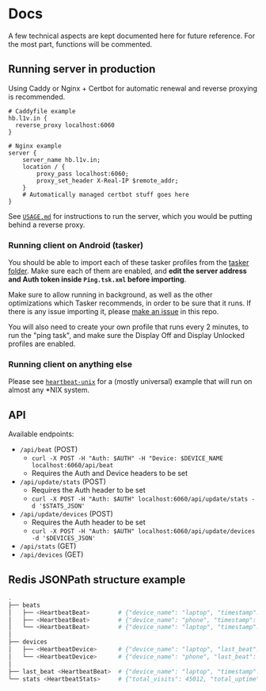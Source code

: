 # Docs

A few technical aspects are kept documented here for future reference.
For the most part, functions will be commented.

## Running server in production

Using Caddy or Nginx + Certbot for automatic renewal and reverse proxying is recommended.
```
# Caddyfile example
hb.l1v.in {
  reverse_proxy localhost:6060
}
```

```
# Nginx example
server {
    server_name hb.l1v.in;
    location / {
        proxy_pass localhost:6060;
        proxy_set_header X-Real-IP $remote_addr;
    }
    # Automatically managed certbot stuff goes here
} 
```

See [`USAGE.md`](https://github.com/technically-functional/heartbeat/blob/master/USAGE.md) for instructions to run the server, which you would be putting behind a reverse proxy.

### Running client on Android (tasker)

You should be able to import each of these tasker profiles from the [tasker folder](https://github.com/technically-functional/heartbeat/tree/master/tasker). Make sure each of them are enabled, and **edit the server address and Auth token inside `Ping.tsk.xml` before importing**.

Make sure to allow running in background, as well as the other optimizations which Tasker recommends, in order to be sure that it runs.
If there is any issue importing it, please [make an issue](https://github.com/technically-functional/heartbeat/issues/new) in this repo.

You will also need to create your own profile that runs every 2 minutes, to run the "ping task", and make sure the Display Off and Display Unlocked profiles are enabled.

### Running client on anything else

Please see [`heartbeat-unix`](https://github.com/technically-functional/heartbeat-unix) for a (mostly universal) example that will run on almost any \*NIX system.

## API

Available endpoints:
- `/api/beat` (POST)
  - `curl -X POST -H "Auth: $AUTH" -H "Device: $DEVICE_NAME localhost:6060/api/beat`
  - Requires the Auth and Device headers to be set
- `/api/update/stats` (POST)
  - Requires the Auth header to be set
  - `curl -X POST -H "Auth: $AUTH" localhost:6060/api/update/stats -d '$STATS_JSON'`
- `/api/update/devices` (POST)
  - Requires the Auth header to be set
  - `curl -X POST -H "Auth: $AUTH" localhost:6060/api/update/devices -d '$DEVICES_JSON'`
- `/api/stats` (GET)
- `/api/devices` (GET)

## Redis JSONPath structure example

```bash
.
├── beats
│   ├── <HeartbeatBeat>        # {"device_name": "laptop", "timestamp": 1632748096}
│   ├── <HeartbeatBeat>        # {"device_name": "phone", "timestamp": 1632748137}
│   └── <HeartbeatBeat>        # {"device_name": "laptop", "timestamp": 1632748682}
│
├── devices
│   ├── <HeartbeatDevice>      # {"device_name": "laptop", "last_beat": <HeartbeatBeat>, "total_beats": 12903, "longest_missing_beat", 1201}
│   └── <HeartbeatDevice>      # {"device_name": "phone", "last_beat": <HeartbeatBeat>, "total_beats": 1952, "longest_missing_beat", 3219}
│
├── last_beat <HeartbeatBeat>  # {"device_name": "laptop", "timestamp": 1632748096}
└── stats <HeartbeatStats>     # {"total_visits": 45012, "total_uptime": 892340, "total_beats": 14855, "longest_missing_beat", 3219}
```
